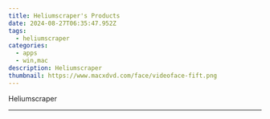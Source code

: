 ```yaml
---
title: Heliumscraper's Products
date: 2024-08-27T06:35:47.952Z
tags: 
  - heliumscraper
categories: 
  - apps
  - win,mac
description: Heliumscraper
thumbnail: https://www.macxdvd.com/face/videoface-fift.png
---
```


Heliumscraper

<!--__INIT__BEGIN__TAG__PRODUCTS__LIST__-->
<!--__INIT__END__TAG__PRODUCTS__LIST__-->

<!--__INIT__BEGIN__TAG__FEED_PRODUCTS__LIST__-->
<!--__INIT__END__TAG__FEED_PRODUCTS__LIST__-->


<hr>


